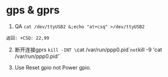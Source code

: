 # gps & gprs

1. QA
`cat /dev/ttyUSB2 &;echo "at+csq" >/dev/ttyUSB2`
```
返回: +CSQ: 22,99
```
2. 断开连接gprs
`kill -INT \`cat /var/run/ppp0.pid\`` not `kill -9 \'cat /var/run/ppp0.pid\'`

3. Use Reset gpio not Power gpio.

